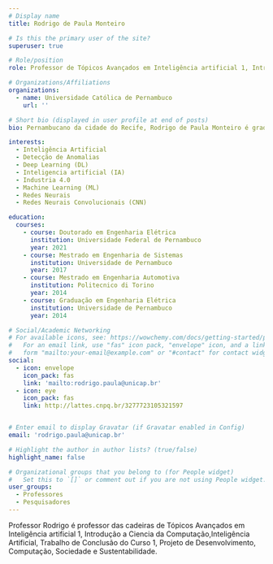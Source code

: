 ```yaml
---
# Display name
title: Rodrigo de Paula Monteiro

# Is this the primary user of the site?
superuser: true

# Role/position
role: Professor de Tópicos Avançados em Inteligência artificial 1, Introdução a Ciencia da Computação,Inteligência Artificial, Trabalho de Conclusão do Curso 1, Projeto de Desenvolvimento, Computação, Sociedade e Sustentabilidade.

# Organizations/Affiliations
organizations:
  - name: Universidade Católica de Pernambuco
    url: ''

# Short bio (displayed in user profile at end of posts)
bio: Pernambucano da cidade do Recife, Rodrigo de Paula Monteiro é graduado em Engenharia Mecânica Mecatrônica pela Universidade de Pernambuco (2014) e em Engenharia Automotiva, na modalidade Graduação de Segundo Ciclo de acordo com o Processo de Bolonha, pelo Istituto Politecnico di Torino (2014). Mestre pelo Programa de Pós-graduação em Engenharia de Sistemas (PPGES) da Universidade de Pernambuco (2017). Doutor pelo Programa de Pós-graduação em Engenharia Elétrica (PPGEE) da Universidade Federal de Pernambuco (2021). Suas atividades de pesquisa estão majoritariamente relacionadas à Detecção de Anomalias em Séries Temporais Multivariadas, no contexto da Indústria 4.0. É professor assistente na graduação em Ciência da Computação da Universidade Católica de Pernambuco (UNICAP) desde 2021, onde também faz parte do Núcleo Docente Estruturante (NDE) e coordena projetos de extensão. Também é professor adjunto na graduação em Automação e Controle na Universidade de Pernambuco (UPE) desde 2024, onde também é professor permanente do Programa de Pós-Graduação em Engenharia de Sistemas (PPGES) desde 2023. Possui 1 coorientação concluída de mestrado, além de 14 orientações e 2 coorientações concluídas de Trabalho de Conclusão de Curso. Tem experiência em Projetos de PD (Pesquisa e Desenvolvimento) e PDI (Pesquisa, Desenvolvimento e Inovação), com participação em projetos financiados pela Fundação de Amparo à Ciência e Tecnologia do Estado de Pernambuco (FACEPE) e participação de instituições de pesquisa e empresas do arranjo produtivo local. Participou da organização da 9ª IEEE Latin American Conference on Computational Intelligence 2023 (LA-CCI 2023) como um dos General Chairs.

interests:
  - Inteligência Artificial
  - Detecção de Anomalias
  - Deep Learning (DL)
  - Inteligencia artificial (IA)
  - Industria 4.0
  - Machine Learning (ML)
  - Redes Neurais
  - Redes Neurais Convolucionais (CNN)

education:
  courses:
    - course: Doutorado em Engenharia Elétrica
      institution: Universidade Federal de Pernambuco
      year: 2021
    - course: Mestrado em Engenharia de Sistemas
      institution: Universidade de Pernambuco
      year: 2017
    - course: Mestrado em Engenharia Automotiva
      institution: Politecnico di Torino
      year: 2014
    - course: Graduação em Engenharia Elétrica
      institution: Universidade de Pernambuco
      year: 2014

# Social/Academic Networking
# For available icons, see: https://wowchemy.com/docs/getting-started/page-builder/#icons
#   For an email link, use "fas" icon pack, "envelope" icon, and a link in the
#   form "mailto:your-email@example.com" or "#contact" for contact widget.
social:
  - icon: envelope
    icon_pack: fas
    link: 'mailto:rodrigo.paula@unicap.br'
  - icon: eye
    icon_pack: fas
    link: http://lattes.cnpq.br/3277723105321597


# Enter email to display Gravatar (if Gravatar enabled in Config)
email: 'rodrigo.paula@unicap.br'

# Highlight the author in author lists? (true/false)
highlight_name: false

# Organizational groups that you belong to (for People widget)
#   Set this to `[]` or comment out if you are not using People widget.
user_groups:
  - Professores
  - Pesquisadores
---
```


Professor Rodrigo é professor das cadeiras de Tópicos Avançados em Inteligência artificial 1, Introdução a Ciencia da Computação,Inteligência Artificial, Trabalho de Conclusão do Curso 1, Projeto de Desenvolvimento, Computação, Sociedade e Sustentabilidade.
